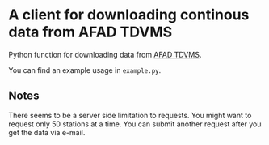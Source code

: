 # A client for downloading continous data from AFAD TDVMS

Python function for downloading data from [AFAD TDVMS](https://tdvms.afad.gov.tr/continuous_data).

You can find an example usage in `example.py`.

## Notes

There seems to be a server side limitation to requests. You might want
to request only 50 stations at a time. You can submit another request
after you get the data via e-mail.
